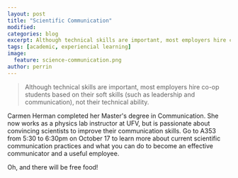 ```yaml
---
layout: post
title: "Scientific Communication"
modified:
categories: blog
excerpt: Although technical skills are important, most employers hire co-op students based on their soft skills (such as leadership and communication), not their technical ability.
tags: [academic, experiencial learning]
image:
  feature: science-communication.png
author: perrin
---
```


>Although technical skills are important, most employers hire co-op students based on their soft skills (such as leadership and communication), not their technical ability.

Carmen Herman completed her Master's degree in Communication. She now works as a physics lab instructor at UFV, but is passionate about convincing scientists to improve their communication skills. Go to A353 from 5:30 to 6:30pm on October 17 to learn more about current scientific communication practices and what you can do to become an effective communicator and a useful employee.

Oh, and there will be free food!